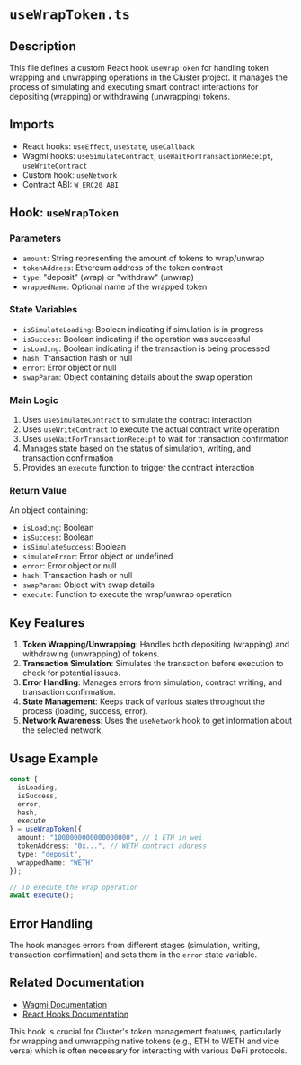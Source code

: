 # `useWrapToken.ts`

## Description
This file defines a custom React hook `useWrapToken` for handling token wrapping and unwrapping operations in the Cluster project. It manages the process of simulating and executing smart contract interactions for depositing (wrapping) or withdrawing (unwrapping) tokens.

## Imports

- React hooks: `useEffect`, `useState`, `useCallback`
- Wagmi hooks: `useSimulateContract`, `useWaitForTransactionReceipt`, `useWriteContract`
- Custom hook: `useNetwork`
- Contract ABI: `W_ERC20_ABI`

## Hook: `useWrapToken`

### Parameters
- `amount`: String representing the amount of tokens to wrap/unwrap
- `tokenAddress`: Ethereum address of the token contract
- `type`: "deposit" (wrap) or "withdraw" (unwrap)
- `wrappedName`: Optional name of the wrapped token

### State Variables
- `isSimulateLoading`: Boolean indicating if simulation is in progress
- `isSuccess`: Boolean indicating if the operation was successful
- `isLoading`: Boolean indicating if the transaction is being processed
- `hash`: Transaction hash or null
- `error`: Error object or null
- `swapParam`: Object containing details about the swap operation

### Main Logic

1. Uses `useSimulateContract` to simulate the contract interaction
2. Uses `useWriteContract` to execute the actual contract write operation
3. Uses `useWaitForTransactionReceipt` to wait for transaction confirmation
4. Manages state based on the status of simulation, writing, and transaction confirmation
5. Provides an `execute` function to trigger the contract interaction

### Return Value
An object containing:
- `isLoading`: Boolean
- `isSuccess`: Boolean
- `isSimulateSuccess`: Boolean
- `simulateError`: Error object or undefined
- `error`: Error object or null
- `hash`: Transaction hash or null
- `swapParam`: Object with swap details
- `execute`: Function to execute the wrap/unwrap operation

## Key Features

1. **Token Wrapping/Unwrapping**: Handles both depositing (wrapping) and withdrawing (unwrapping) of tokens.
2. **Transaction Simulation**: Simulates the transaction before execution to check for potential issues.
3. **Error Handling**: Manages errors from simulation, contract writing, and transaction confirmation.
4. **State Management**: Keeps track of various states throughout the process (loading, success, error).
5. **Network Awareness**: Uses the `useNetwork` hook to get information about the selected network.

## Usage Example

```typescript
const {
  isLoading,
  isSuccess,
  error,
  hash,
  execute
} = useWrapToken({
  amount: "1000000000000000000", // 1 ETH in wei
  tokenAddress: "0x...", // WETH contract address
  type: "deposit",
  wrappedName: "WETH"
});

// To execute the wrap operation
await execute();
```

## Error Handling
The hook manages errors from different stages (simulation, writing, transaction confirmation) and sets them in the `error` state variable.

## Related Documentation
- [Wagmi Documentation](https://wagmi.sh/)
- [React Hooks Documentation](https://reactjs.org/docs/hooks-intro.html)

This hook is crucial for Cluster's token management features, particularly for wrapping and unwrapping native tokens (e.g., ETH to WETH and vice versa) which is often necessary for interacting with various DeFi protocols.
